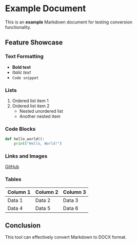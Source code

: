 # Example Document

This is an **example** Markdown document for testing conversion functionality.

## Feature Showcase

### Text Formatting

- **Bold text**
- *Italic text*
- `Code snippet`

### Lists

1. Ordered list item 1
2. Ordered list item 2
   - Nested unordered list
   - Another nested item

### Code Blocks

```python
def hello_world():
    print("Hello, World!")
```

### Links and Images

[GitHub](https://github.com)

### Tables

| Column 1 | Column 2 | Column 3 |
|----------|----------|----------|
| Data 1   | Data 2   | Data 3   |
| Data 4   | Data 5   | Data 6   |

## Conclusion

This tool can effectively convert Markdown to DOCX format.